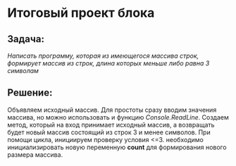 # Итоговый проект блока
## Задача:
*Написать программу, которая из имеющегося массива строк, формирует массив из строк, длина которых меньше либо равна 3 символам*

## Решение:
Объявляем исходный массив. Для простоты сразу вводим значения массива, но можно использовать и функцию *Console.ReadLine*.
Создаем метод, который на вход принимает исходный массив, а возвращать будет новый массив состоящий из строк 3 и менее символов.
При помощи цикла, инициируем проверку условия <=3. необходимо инициализировать новую переменную **count** для формирования нового размера массива.